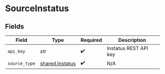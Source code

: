 # SourceInstatus


## Fields

| Field                                              | Type                                               | Required                                           | Description                                        |
| -------------------------------------------------- | -------------------------------------------------- | -------------------------------------------------- | -------------------------------------------------- |
| `api_key`                                          | *str*                                              | :heavy_check_mark:                                 | Instatus REST API key                              |
| `source_type`                                      | [shared.Instatus](../../models/shared/instatus.md) | :heavy_check_mark:                                 | N/A                                                |